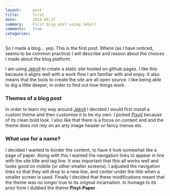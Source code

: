 ```yaml
---
layout:     post
title:      First
date:       2014-09-27
summary:    First blog post using Jekyll
comments:   true
categories:
---
```


So I made a blog... yep. This is the first post. Where (as I have noticed, seems
  to be common practice) I will describe and reason about the choices I made
  about the blog platform.

I am using [Jekyll](https://github.com/jekyll/jekyll) to create a static site
hosted on github pages. I like this because it aligns well with a work flow I am
familiar with and enjoy. It also means that the tools to create the site are all
open source. I like being able to dig a little deeper, in order to find out how
things work.

### Themes of a blog post

In order to learn my way around [Jekyll](https://github.com/jekyll/jekyll) I
decided I would first install a custom theme and then customise it to be my own.
I picked [Pixyll](https://github.com/johnotander/pixyll) because of its clean
bold look. I also like that there is a focus on content and and the theme does
not rely on an arty image header or fancy menus etc.

### What use for a name?

I decided I wanted to border the content, to have it look somewhat like a page
of paper. Along with this I wanted the navigation links to appear in line with
the site title and tag line. It was important that this all works well and looks
good on mobile (or other smaller screens). I adjusted the navigation links
so that they will drop to a new line, and center under the title when a smaller
screen is used. Finally I decided that these modifications meant that the theme
was no longer true to its original incarnation. In homage to its prior form I
dubbed the theme **Pixyl-Paper**.
